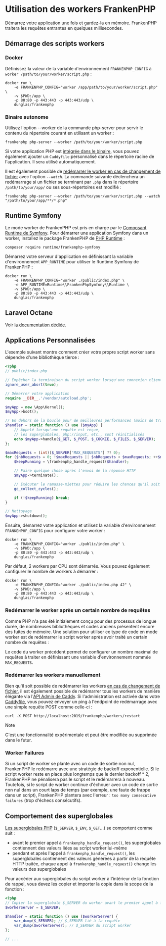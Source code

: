 # Utilisation des workers FrankenPHP

Démarrez votre application une fois et gardez-la en mémoire.
FrankenPHP traitera les requêtes entrantes en quelques millisecondes.

## Démarrage des scripts workers

### Docker

Définissez la valeur de la variable d'environnement `FRANKENPHP_CONFIG` à `worker /path/to/your/worker/script.php` :

```console
docker run \
    -e FRANKENPHP_CONFIG="worker /app/path/to/your/worker/script.php" \
    -v $PWD:/app \
    -p 80:80 -p 443:443 -p 443:443/udp \
    dunglas/frankenphp
```

### Binaire autonome

Utilisez l'option --worker de la commande php-server pour servir le contenu du répertoire courant en utilisant un worker :

```console
frankenphp php-server --worker /path/to/your/worker/script.php
```

Si votre application PHP est [intégrée dans le binaire](embed.md), vous pouvez également ajouter un `Caddyfile` personnalisé dans le répertoire racine de l'application.
Il sera utilisé automatiquement.

Il est également possible de [redémarrer le worker en cas de changement de fichier](config.md#surveillance-des-modifications-de-fichier) avec l'option `--watch`.
La commande suivante déclenchera un redémarrage si un fichier se terminant par `.php` dans le répertoire `/path/to/your/app/` ou ses sous-répertoires est modifié :

```console
frankenphp php-server --worker /path/to/your/worker/script.php --watch "/path/to/your/app/**/*.php"
```

## Runtime Symfony

Le mode worker de FrankenPHP est pris en charge par le [Composant Runtime de Symfony](https://symfony.com/doc/current/components/runtime.html).
Pour démarrer une application Symfony dans un worker, installez le package FrankenPHP de [PHP Runtime](https://github.com/php-runtime/runtime) :

```console
composer require runtime/frankenphp-symfony
```

Démarrez votre serveur d'application en définissant la variable d'environnement `APP_RUNTIME` pour utiliser le Runtime Symfony de FrankenPHP :

```console
docker run \
    -e FRANKENPHP_CONFIG="worker ./public/index.php" \
    -e APP_RUNTIME=Runtime\\FrankenPhpSymfony\\Runtime \
    -v $PWD:/app \
    -p 80:80 -p 443:443 -p 443:443/udp \
    dunglas/frankenphp
```

## Laravel Octane

Voir [la documentation dédiée](laravel.md#laravel-octane).

## Applications Personnalisées

L'exemple suivant montre comment créer votre propre script worker sans dépendre d'une bibliothèque tierce :

```php
<?php
// public/index.php

// Empêcher la terminaison du script worker lorsqu'une connexion client est interrompue
ignore_user_abort(true);

// Démarrer votre application
require __DIR__.'/vendor/autoload.php';

$myApp = new \App\Kernel();
$myApp->boot();

// En dehors de la boucle pour de meilleures performances (moins de travail effectué)
$handler = static function () use ($myApp) {
    // Appelé lorsqu'une requête est reçue,
    // les superglobales, php://input, etc., sont réinitialisés
    echo $myApp->handle($_GET, $_POST, $_COOKIE, $_FILES, $_SERVER);
};

$maxRequests = (int)($_SERVER['MAX_REQUESTS'] ?? 0);
for ($nbRequests = 0; !$maxRequests || $nbRequests < $maxRequests; ++$nbRequests) {
    $keepRunning = \frankenphp_handle_request($handler);

    // Faire quelque chose après l'envoi de la réponse HTTP
    $myApp->terminate();

    // Exécuter le ramasse-miettes pour réduire les chances qu'il soit déclenché au milieu de la génération d'une page
    gc_collect_cycles();

    if (!$keepRunning) break;
}

// Nettoyage
$myApp->shutdown();
```

Ensuite, démarrez votre application et utilisez la variable d'environnement `FRANKENPHP_CONFIG` pour configurer votre worker :

```console
docker run \
    -e FRANKENPHP_CONFIG="worker ./public/index.php" \
    -v $PWD:/app \
    -p 80:80 -p 443:443 -p 443:443/udp \
    dunglas/frankenphp
```

Par défaut, 2 workers par CPU sont démarrés.
Vous pouvez également configurer le nombre de workers à démarrer :

```console
docker run \
    -e FRANKENPHP_CONFIG="worker ./public/index.php 42" \
    -v $PWD:/app \
    -p 80:80 -p 443:443 -p 443:443/udp \
    dunglas/frankenphp
```

### Redémarrer le worker après un certain nombre de requêtes

Comme PHP n'a pas été initialement conçu pour des processus de longue durée, de nombreuses bibliothèques et codes anciens présentent encore des fuites de mémoire.
Une solution pour utiliser ce type de code en mode worker est de redémarrer le script worker après avoir traité un certain nombre de requêtes :

Le code du worker précédent permet de configurer un nombre maximal de requêtes à traiter en définissant une variable d'environnement nommée `MAX_REQUESTS`.

### Redémarrer les workers manuellement

Bien qu'il soit possible de redémarrer les workers [en cas de changement de fichier](config.md#surveillance-des-modifications-de-fichier),
il est également possible de redémarrer tous les workers de manière élégante via l'[API Admin de Caddy](https://caddyserver.com/docs/api).
Si l'administration est activée dans votre [Caddyfile](config.md#configuration-du-caddyfile), vous pouvez envoyer un ping
à l'endpoint de redémarrage avec une simple requête POST comme celle-ci :

```console
curl -X POST http://localhost:2019/frankenphp/workers/restart
```

> [!NOTE]
>
> C'est une fonctionnalité expérimentale et peut être modifiée ou supprimée dans le futur.

### Worker Failures

Si un script de worker se plante avec un code de sortie non nul, FrankenPHP le redémarre avec une stratégie de backoff exponentielle.
Si le script worker reste en place plus longtemps que le dernier backoff \* 2, FrankenPHP ne pénalisera pas le script et le redémarrera à nouveau.
Toutefois, si le script de worker continue d'échouer avec un code de sortie non nul dans un court laps de temps
(par exemple, une faute de frappe dans un script), FrankenPHP plantera avec l'erreur : `too many consecutive failures` (trop d'échecs consécutifs).

## Comportement des superglobales

[Les superglobales PHP](https://www.php.net/manual/fr/language.variables.superglobals.php) (`$_SERVER`, `$_ENV`, `$_GET`...)
se comportent comme suit :

- avant le premier appel à `frankenphp_handle_request()`, les superglobales contiennent des valeurs liées au script worker lui-même
- pendant et après l'appel à `frankenphp_handle_request()`, les superglobales contiennent des valeurs générées à partir de la requête HTTP traitée, chaque appel à `frankenphp_handle_request()` change les valeurs des superglobales

Pour accéder aux superglobales du script worker à l'intérieur de la fonction de rappel, vous devez les copier et importer la copie dans le scope de la fonction :

```php
<?php
// Copier la superglobale $_SERVER du worker avant le premier appel à frankenphp_handle_request()
$workerServer = $_SERVER;

$handler = static function () use ($workerServer) {
    var_dump($_SERVER); // $_SERVER lié à la requête
    var_dump($workerServer); // $_SERVER du script worker
};

// ...
```

